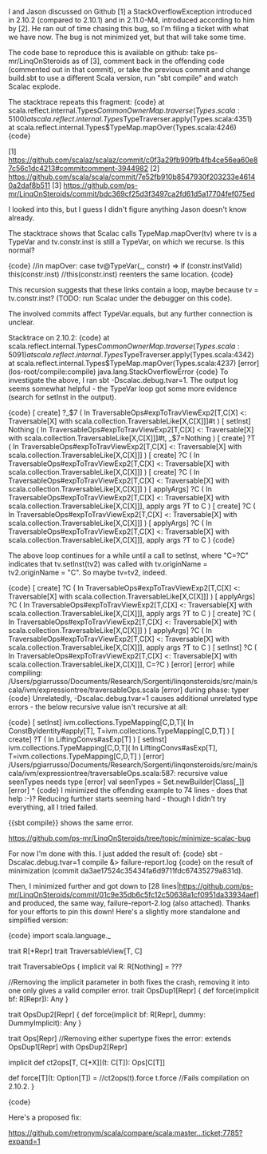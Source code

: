 I and Jason discussed on Github [1] a StackOverflowException introduced in 2.10.2 (compared to 2.10.1) and in 2.11.0-M4, introduced according to him by [2]. He ran out of time chasing this bug, so I'm filing a ticket with what we have now. The bug is not minimized yet, but that will take some time.

The code base to reproduce this is available on github: take ps-mr/LinqOnSteroids as of [3], comment back in the offending code (commented out in that commit), or take the previous commit and change build.sbt to use a different Scala version, run "sbt compile" and watch Scalac explode.

The stacktrace repeats this fragment:
{code}
    at scala.reflect.internal.Types$CommonOwnerMap.traverse(Types.scala:5100)
    at scala.reflect.internal.Types$TypeTraverser.apply(Types.scala:4351)
    at scala.reflect.internal.Types$TypeMap.mapOver(Types.scala:4246)
{code}

[1] https://github.com/scalaz/scalaz/commit/c0f3a29fb909fb4fb4ce56ea60e87c56c1dc4213#commitcomment-3944982
[2] https://github.com/scala/scala/commit/7e52fb910b8547930f203233e46140a2daf8b511
[3] https://github.com/ps-mr/LinqOnSteroids/commit/bdc369cf25d3f3497ca2fd61d5a17704fef075ed

I looked into this, but I guess I didn't figure anything Jason doesn't know already.

The stacktrace shows that Scalac calls TypeMap.mapOver(tv) where tv is a TypeVar and tv.constr.inst is still a TypeVar, on which we recurse. Is this normal?

{code}
//in mapOver:
      case tv@TypeVar(_, constr) =>
        if (constr.instValid) this(constr.inst)
//this(constr.inst) reenters the same location.
{code}

This recursion suggests that these links contain a loop, maybe because tv = tv.constr.inst? (TODO: run Scalac under the debugger on this code).

The involved commits affect TypeVar.equals, but any further connection is unclear.

Stacktrace on 2.10.2:
{code}
	at scala.reflect.internal.Types$CommonOwnerMap.traverse(Types.scala:5091)
	at scala.reflect.internal.Types$TypeTraverser.apply(Types.scala:4342)
	at scala.reflect.internal.Types$TypeMap.mapOver(Types.scala:4237)
[error] (los-root/compile:compile) java.lang.StackOverflowError
{code}
To investigate the above, I ran sbt -Dscalac.debug.tvar=1. The output log seems somewhat helpful - the TypeVar loop got some more evidence (search for setInst in the output).

{code}
[    create] ?_$7                     ( In TraversableOps#expToTravViewExp2[T,C[X] <: Traversable[X] with scala.collection.TraversableLike[X,C[X]]]#t )
[   setInst] Nothing                  ( In TraversableOps#expToTravViewExp2[T,C[X] <: Traversable[X] with scala.collection.TraversableLike[X,C[X]]]#t, _$7=Nothing )
[    create] ?T                       ( In TraversableOps#expToTravViewExp2[T,C[X] <: Traversable[X] with scala.collection.TraversableLike[X,C[X]]] )
[    create] ?C                       ( In TraversableOps#expToTravViewExp2[T,C[X] <: Traversable[X] with scala.collection.TraversableLike[X,C[X]]] )
[    create] ?C                       ( In TraversableOps#expToTravViewExp2[T,C[X] <: Traversable[X] with scala.collection.TraversableLike[X,C[X]]] )
[ applyArgs] ?C                       ( In TraversableOps#expToTravViewExp2[T,C[X] <: Traversable[X] with scala.collection.TraversableLike[X,C[X]]], apply args ?T to C )
[    create] ?C                       ( In TraversableOps#expToTravViewExp2[T,C[X] <: Traversable[X] with scala.collection.TraversableLike[X,C[X]]] )
[ applyArgs] ?C                       ( In TraversableOps#expToTravViewExp2[T,C[X] <: Traversable[X] with scala.collection.TraversableLike[X,C[X]]], apply args ?T to C )
{code}

The above loop continues for a while until a call to setInst, where "C=?C" indicates that tv.setInst(tv2) was called with tv.originName = tv2.originName = "C". So maybe tv=tv2, indeed.

{code}
[    create] ?C                       ( In TraversableOps#expToTravViewExp2[T,C[X] <: Traversable[X] with scala.collection.TraversableLike[X,C[X]]] )
[ applyArgs] ?C                       ( In TraversableOps#expToTravViewExp2[T,C[X] <: Traversable[X] with scala.collection.TraversableLike[X,C[X]]], apply args ?T to C )
[    create] ?C                       ( In TraversableOps#expToTravViewExp2[T,C[X] <: Traversable[X] with scala.collection.TraversableLike[X,C[X]]] )
[ applyArgs] ?C                       ( In TraversableOps#expToTravViewExp2[T,C[X] <: Traversable[X] with scala.collection.TraversableLike[X,C[X]]], apply args ?T to C )
[   setInst] ?C                       ( In TraversableOps#expToTravViewExp2[T,C[X] <: Traversable[X] with scala.collection.TraversableLike[X,C[X]]], C=?C )
[error]
[error]      while compiling: /Users/pgiarrusso/Documents/Research/Sorgenti/linqonsteroids/src/main/scala/ivm/expressiontree/traversableOps.scala
[error]         during phase: typer
{code}
Unrelatedly, -Dscalac.debug.tvar=1 causes additional unrelated type errors - the below recursive value isn't recursive at all:

{code}
[   setInst] ivm.collections.TypeMapping[C,D,T]( In ConstByIdentity#apply[T], T=ivm.collections.TypeMapping[C,D,T] )
[    create] ?T                       ( In LiftingConvs#asExp[T] )
[   setInst] ivm.collections.TypeMapping[C,D,T]( In LiftingConvs#asExp[T], T=ivm.collections.TypeMapping[C,D,T] )
[error] /Users/pgiarrusso/Documents/Research/Sorgenti/linqonsteroids/src/main/scala/ivm/expressiontree/traversableOps.scala:587: recursive value seenTypes needs type
[error]       val seenTypes = Set.newBuilder[Class[_]]
[error]                                     ^
{code}
I minimized the offending example to 74 lines - does that help :-)? Reducing further starts seeming hard - though I didn't try everything, all I tried failed.

{{sbt compile}} shows the same error.

https://github.com/ps-mr/LinqOnSteroids/tree/topic/minimize-scalac-bug

For now I'm done with this.
I just added the result of:
{code}
sbt -Dscalac.debug.tvar=1 compile &> failure-report.log
{code}
on the result of minimization (commit da3ae17524c35434fa6d9711fdc67435279a831d).

Then, I minimized further and got down to [28 lines|https://github.com/ps-mr/LinqOnSteroids/commit/01c9e35db6c5fc12c50638a1cf0951da33934aef] and produced, the same way, failure-report-2.log (also attached).
Thanks for your efforts to pin this down! Here's a slightly more standalone and simplified version:

{code}
import scala.language._

trait R[+Repr]
trait TraversableView[T, C]

trait TraversableOps {
  implicit val R: R[Nothing] = ???

  //Removing the implicit parameter in both fixes the crash, removing it into one only gives a valid compiler error.
  trait OpsDup1[Repr] {
    def force(implicit bf: R[Repr]): Any
  }

  trait OpsDup2[Repr] {
    def force(implicit bf: R[Repr], dummy: DummyImplicit): Any
  }

  trait Ops[Repr]
    //Removing either supertype fixes the error:
    extends OpsDup1[Repr]
    with    OpsDup2[Repr]

  implicit def ct2ops[T, C[+X]](t: C[T]):
    Ops[C[T]]

  def force[T](t: Option[T]) =
    //ct2ops(t).force
    t.force //Fails compilation on 2.10.2.
}

{code}

Here's a proposed fix:
 
  https://github.com/retronym/scala/compare/scala:master...ticket;7785?expand=1
